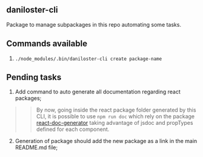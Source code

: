 daniloster-cli
--------------
Package to manage subpackages in this repo automating some tasks.

## Commands available
1. `./node_modules/.bin/daniloster-cli create package-name`

## Pending tasks
1. Add command to auto generate all documentation regarding react packages;
>> By now, going inside the react package folder generated by this CLI, it is possible to use `npm run doc` which rely on the package [react-doc-generator](https://github.com/marborkowski/react-doc-generator) taking advantage of jsdoc and propTypes defined for each component.

2. Generation of package should add the new package as a link in the main README.md file;

